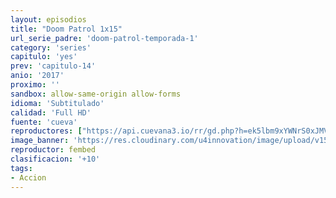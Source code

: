```yaml
---
layout: episodios
title: "Doom Patrol 1x15"
url_serie_padre: 'doom-patrol-temporada-1'
category: 'series'
capitulo: 'yes'
prev: 'capitulo-14'
anio: '2017'
proximo: ''
sandbox: allow-same-origin allow-forms
idioma: 'Subtitulado'
calidad: 'Full HD'
fuente: 'cueva'
reproductores: ["https://api.cuevana3.io/rr/gd.php?h=ek5lbm9xYWNrS0xJMVp5b21KREk0dFBLbjVkaHhkRGdrOG1jbnBpUnhhS1Z5M2FuZHFXdXdhclFwNENteXJuWTNKeUJvbVNvMStUUHNYdXJsYS9VeXRXU3FadVkyUT09"]
image_banner: 'https://res.cloudinary.com/u4innovation/image/upload/v1564118443/doom-patrol-banner-min_fds0b1.jpg'
reproductor: fembed
clasificacion: '+10'
tags:
- Accion
---
```












